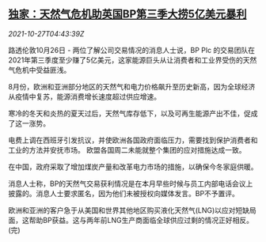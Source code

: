 <!--1635310862000-->
[独家：天然气危机助英国BP第三季大捞5亿美元暴利](https://cn.reuters.com/article/exclusive-1026-tues-gas-bp-idCNKBS2HH0A1)
------

<div><i>2021-10-27T04:43:39Z</i></div><p>路透伦敦10月26日 - 两位了解公司交易情况的消息人士说，BP Plc 的交易团队在2021年第三季度至少赚了5亿美元，这家能源巨头从让消费者和工业界受伤的天然气危机中受益匪浅。</p><p>8月份，欧洲和亚洲部分地区的天然气和电力价格飙升至历史新高，因为全球经济从疫情中复苏，能源消费增长速度超过供应增速。</p><p>寒冷的冬天和炎热的夏天过后，天然气库存低下，以及可再生能源产出不佳，促成了这一涨势。</p><p>电费上调在西班牙引发抗议，并使欧洲各国政府面临压力，需要找到保护消费者和工业的方法并安抚市场。 欧盟各国周二未能就整个集团的应对措施达成一致。</p><p>在中国，政府采取了增加煤炭产量和改革电力市场的措施，以确保今冬家庭供暖。</p><p>消息人士称，BP的天然气交易获利情况是在本月早些时候与员工内部电话会议上披露的。消息人士要求匿名，因为他们未被授权向媒体发言。BP不予置评。</p><p>欧洲和亚洲的客户急于从美国和世界其他地区购买液化天然气(LNG)以应对短缺局面，这帮助BP获益。这与两年前LNG生产商面临全球供应过剩的情况正好相反。(完)</p>
